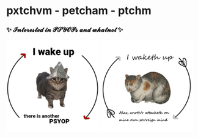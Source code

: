 # pxtchvm - petcham - ptchm

### ✨ **𝓘𝓷𝓽𝓮𝓻𝓮𝓼𝓽𝓮𝓭 𝓲𝓷 𝓟𝓢𝓨𝓞𝓟𝓼 𝓪𝓷𝓭 𝔀𝓱𝓪𝓽𝓷𝓸𝓽** ✨

<p>
  <img src="./images/psyop1.png" width="48%" />
  <img src="./images/psyop2.png" width="48%" />
</p>
